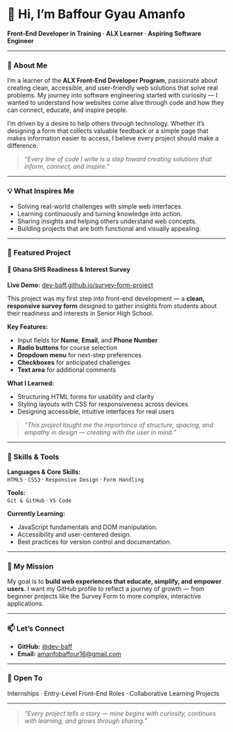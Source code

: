 # 👋 Hi, I’m **Baffour Gyau Amanfo**

**Front-End Developer in Training · ALX Learner · Aspiring Software Engineer**

---

### 🌱 About Me

I’m a learner of the **ALX Front-End Developer Program**, passionate about creating clean, accessible, and user-friendly web solutions that solve real problems. My journey into software engineering started with curiosity — I wanted to understand how websites come alive through code and how they can connect, educate, and inspire people.

I’m driven by a desire to help others through technology. Whether it’s designing a form that collects valuable feedback or a simple page that makes information easier to access, I believe every project should make a difference.

> _“Every line of code I write is a step toward creating solutions that inform, connect, and inspire.”_

---

### 💡 What Inspires Me

- Solving real-world challenges with simple web interfaces.  
- Learning continuously and turning knowledge into action.  
- Sharing insights and helping others understand web concepts.  
- Building projects that are both functional and visually appealing.

---

### 🚀 Featured Project

#### 📝 Ghana SHS Readiness & Interest Survey
**Live Demo:** [dev-baff.github.io/survey-form-project](https://dev-baff.github.io/survey-form-project/)

This project was my first step into front-end development — a **clean, responsive survey form** designed to gather insights from students about their readiness and interests in Senior High School.

**Key Features:**
- Input fields for **Name**, **Email**, and **Phone Number**  
- **Radio buttons** for course selection  
- **Dropdown menu** for next-step preferences  
- **Checkboxes** for anticipated challenges  
- **Text area** for additional comments  

**What I Learned:**
- Structuring HTML forms for usability and clarity  
- Styling layouts with CSS for responsiveness across devices  
- Designing accessible, intuitive interfaces for real users  

> _“This project taught me the importance of structure, spacing, and empathy in design — creating with the user in mind.”_

---

### 🧩 Skills & Tools

**Languages & Core Skills:**  
`HTML5` · `CSS3` · `Responsive Design` · `Form Handling`  

**Tools:**  
`Git & GitHub` · `VS Code` 

**Currently Learning:**  
- JavaScript fundamentals and DOM manipulation.  
- Accessibility and user-centered design.  
- Best practices for version control and documentation.  

---

### 🎯 My Mission

My goal is to **build web experiences that educate, simplify, and empower users**. I want my GitHub profile to reflect a journey of growth — from beginner projects like the Survey Form to more complex, interactive applications.

---

### 📫 Let’s Connect

- **GitHub:** [@dev-baff](https://github.com/dev-baff)  
- **Email:** [amanfobaffour16@gmail.com](mailto:amanfobaffour16@gmail.com)

---

### 🧠 Open To

Internships · Entry-Level Front-End Roles · Collaborative Learning Projects

---

> _“Every project tells a story — mine begins with curiosity, continues with learning, and grows through sharing.”_
